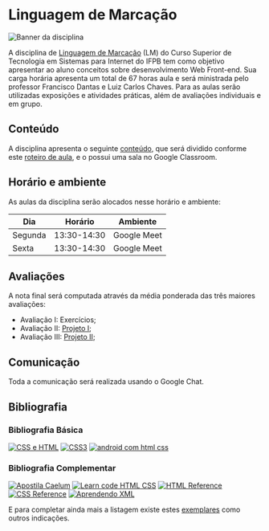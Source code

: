 # Linguagem de Marcação

![Banner da disciplina](/imgs/lm.png)

A disciplina de [Linguagem de Marcação](/docs/plano-de-ensino.pdf) (LM) do Curso Superior de Tecnologia em Sistemas para Internet do IFPB tem como objetivo apresentar ao aluno conceitos sobre desenvolvimento Web Front-end. Sua carga horária apresenta um total de 67 horas aula e será ministrada pelo professor Francisco Dantas e Luiz Carlos Chaves. Para as aulas serão utilizadas exposições e atividades práticas, além de avaliações individuais e em grupo.

## Conteúdo

A disciplina apresenta o seguinte [conteúdo](/content), que será dividido conforme este [roteiro de aula](/classnote), e o possui uma sala no Google Classroom.

## Horário e ambiente

As aulas da disciplina serão alocados nesse horário e ambiente:

| Dia     | Horário     | Ambiente    |
| ------- | ----------- | ----------- |
| Segunda | 13:30-14:30 | Google Meet |
| Sexta   | 13:30-14:30 | Google Meet |

## Avaliações

A nota final será computada através da média ponderada das três maiores avaliações:

- Avaliação I: Exercícios;
- Avaliação II: [Projeto I](/exams/projeto);
- Avaliação III: [Projeto II](/exams/projeto);

## Comunicação

Toda a comunicação será realizada usando o Google Chat.

## Bibliografia

### Bibliografia Básica

[![CSS e HTML](/imgs/books/css-e-html.jpeg)](https://novatec.com.br/livros/csshtml/)  [![CSS3](/imgs/books/css3.jpeg)](https://novatec.com.br/livros/css3/) [![android com html css](/imgs/books/android-com-html-css.jpg)](https://novatec.com.br/livros/aplicativos-android-com-html-css/)

### Bibliografia Complementar

[![Apostila Caelum](/imgs/books/caelum.png)](https://www.caelum.com.br/apostila-html-css-javascript/) [![Learn code HTML CSS](/imgs/books/learn-code-html-css.png)](https://learn.shayhowe.com/advanced-html-css/) [![HTML Reference](/imgs/books/mdn.png)](https://developer.mozilla.org/en-US/docs/Web/HTML/Reference) [![CSS Reference](/imgs/books/mdn.png)](https://developer.mozilla.org/en-US/docs/Web/CSS/Reference) [![Aprendendo XML](/imgs/books/xml.jpg)](http://shop.oreilly.com/product/9780596004200.do)

E para completar ainda mais a listagem existe estes [exemplares](https://github.com/vhf/free-programming-books/blob/master/free-programming-books.md) como outros indicações.
